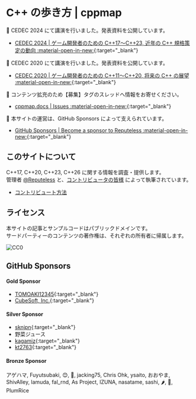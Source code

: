 # C++ の歩き方 | cppmap

📢 CEDEC 2024 にて講演を行いました。発表資料を公開しています。

- [CEDEC 2024 | ゲーム開発者のための C++17～C++23, 近年の C++ 規格策定の動向 :material-open-in-new:](https://www.docswell.com/s/cpp/5XEY92-cedec2024){:target="_blank"}

📢 CEDEC 2020 にて講演を行いました。発表資料を公開しています。

- [CEDEC 2020 | ゲーム開発者のための C++11～C++20, 将来の C++ の展望 :material-open-in-new:](https://speakerdeck.com/cpp/cedec2020){:target="_blank"}

📢 コンテンツ拡充のため【募集】タグのスレッドへ情報をお寄せください。

- [cppmap.docs | Issues :material-open-in-new:](https://github.com/cppmap/cppmap.docs/issues){:target="_blank"}

📢 本サイトの運営は、GitHub Sponsors によって支えられています。

- [GitHub Sponsors | Become a sponsor to Reputeless :material-open-in-new:](https://github.com/sponsors/Reputeless){:target="_blank"}


## このサイトについて
C++17, C++20, C++23, C++26 に関する情報を調査・提供します。  
管理者 <a href="https://twitter.com/Reputeless" target="_blank">@Reputeless</a> と、<a href="contribution/contributors/" target="_blank">コントリビュータの皆様</a> によって執筆されています。

- [コントリビュート方法](https://github.com/cppmap/cppmap.docs)


## ライセンス
本サイトの記事とサンプルコードはパブリックドメインです。  
サードパーティーのコンテンツの著作権は、それぞれの所有者に帰属します。

<img src="https://i.creativecommons.org/p/zero/1.0/88x31.png" alt="CC0"/>  


## GitHub Sponsors

#### Gold Sponsor 
- [TOMOAKI12345](https://github.com/TOMOAKI12345){:target="_blank"}
- [CubeSoft, Inc.](https://www.cube-soft.jp/){:target="_blank"}

#### Silver Sponsor
- [sknjpn](https://x.com/sknjpn){:target="_blank"}
- 野菜ジュース
- [kagamiz](https://github.com/kagamiz){:target="_blank"}
- [kt2763](https://github.com/kt2763){:target="_blank"}

#### Bronze Sponsor
アゲハマ, Fuyutsubaki, 😊, 🐝, jacking75, Chris Ohk, ysaito, おおやま, ShivAlley, lamuda, fal_rnd, As Project, IZUNA, nasatame, sashi, 🌶️, 💯, PlumRice
